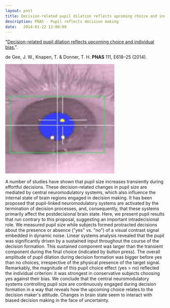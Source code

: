 ```yaml
---
layout: post
title: Decision-related pupil dilation reflects upcoming choice and individual bias.
description: PNAS - Pupil reflects decision making
date:   2014-01-22 12:00:00
---
```


"<a href="http://www.pnas.org/content/111/5/E618.abstract" target="_blank" alt="Decision-related pupil dilation reflects upcoming choice and individual bias." >Decision-related pupil dilation reflects upcoming choice and individual bias.</a>". 



de Gee, J. W., Knapen, T. & Donner, T. H. 
<strong>PNAS</strong> 111, E618–25 (2014).

<img class="col one right" src="/img/publications/EL_pupil.png">

A number of studies have shown that pupil size increases transiently during effortful decisions. These decision-related changes in pupil size are mediated by central neuromodulatory systems, which also influence the internal state of brain regions engaged in decision making. It has been proposed that pupil-linked neuromodulatory systems are activated by the termination of decision processes, and, consequently, that these systems primarily affect the postdecisional brain state. Here, we present pupil results that run contrary to this proposal, suggesting an important intradecisional role. We measured pupil size while subjects formed protracted decisions about the presence or absence ("yes" vs. "no") of a visual contrast signal embedded in dynamic noise. Linear systems analysis revealed that the pupil was significantly driven by a sustained input throughout the course of the decision formation. This sustained component was larger than the transient component during the final choice (indicated by button press). The overall amplitude of pupil dilation during decision formation was bigger before yes than no choices, irrespective of the physical presence of the target signal. Remarkably, the magnitude of this pupil choice effect (yes > no) reflected the individual criterion: it was strongest in conservative subjects choosing yes against their bias. We conclude that the central neuromodulatory systems controlling pupil size are continuously engaged during decision formation in a way that reveals how the upcoming choice relates to the decision maker's attitude. Changes in brain state seem to interact with biased decision making in the face of uncertainty.